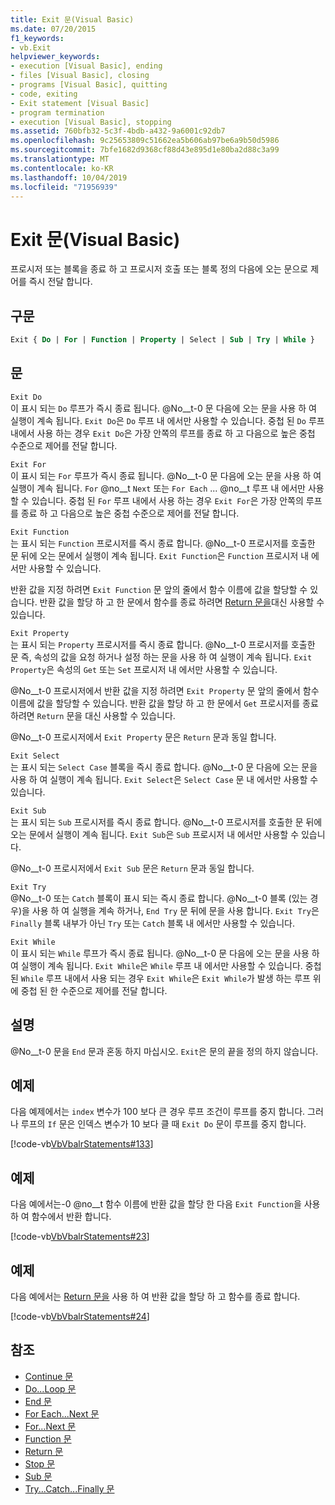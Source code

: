 ```yaml
---
title: Exit 문(Visual Basic)
ms.date: 07/20/2015
f1_keywords:
- vb.Exit
helpviewer_keywords:
- execution [Visual Basic], ending
- files [Visual Basic], closing
- programs [Visual Basic], quitting
- code, exiting
- Exit statement [Visual Basic]
- program termination
- execution [Visual Basic], stopping
ms.assetid: 760bfb32-5c3f-4bdb-a432-9a6001c92db7
ms.openlocfilehash: 9c25653809c51662ea5b606ab97be6a9b50d5986
ms.sourcegitcommit: 7bfe1682d9368cf88d43e895d1e80ba2d88c3a99
ms.translationtype: MT
ms.contentlocale: ko-KR
ms.lasthandoff: 10/04/2019
ms.locfileid: "71956939"
---
```

# <a name="exit-statement-visual-basic"></a>Exit 문(Visual Basic)

프로시저 또는 블록을 종료 하 고 프로시저 호출 또는 블록 정의 다음에 오는 문으로 제어를 즉시 전달 합니다.

## <a name="syntax"></a>구문

```vb
Exit { Do | For | Function | Property | Select | Sub | Try | While }
```

## <a name="statements"></a>문

 `Exit Do`  
 이 표시 되는 `Do` 루프가 즉시 종료 됩니다. @No__t-0 문 다음에 오는 문을 사용 하 여 실행이 계속 됩니다. `Exit Do`은 `Do` 루프 내 에서만 사용할 수 있습니다. 중첩 된 `Do` 루프 내에서 사용 하는 경우 `Exit Do`은 가장 안쪽의 루프를 종료 하 고 다음으로 높은 중첩 수준으로 제어를 전달 합니다.

 `Exit For`  
 이 표시 되는 `For` 루프가 즉시 종료 됩니다. @No__t-0 문 다음에 오는 문을 사용 하 여 실행이 계속 됩니다. `For` @no__t `Next` 또는 `For Each` ... @no__t 루프 내 에서만 사용할 수 있습니다. 중첩 된 `For` 루프 내에서 사용 하는 경우 `Exit For`은 가장 안쪽의 루프를 종료 하 고 다음으로 높은 중첩 수준으로 제어를 전달 합니다.

 `Exit Function`  
 는 표시 되는 `Function` 프로시저를 즉시 종료 합니다. @No__t-0 프로시저를 호출한 문 뒤에 오는 문에서 실행이 계속 됩니다. `Exit Function`은 `Function` 프로시저 내 에서만 사용할 수 있습니다.

 반환 값을 지정 하려면 `Exit Function` 문 앞의 줄에서 함수 이름에 값을 할당할 수 있습니다. 반환 값을 할당 하 고 한 문에서 함수를 종료 하려면 [Return 문을](return-statement.md)대신 사용할 수 있습니다.

 `Exit Property`  
 는 표시 되는 `Property` 프로시저를 즉시 종료 합니다. @No__t-0 프로시저를 호출한 문 즉, 속성의 값을 요청 하거나 설정 하는 문을 사용 하 여 실행이 계속 됩니다. `Exit Property`은 속성의 `Get` 또는 `Set` 프로시저 내 에서만 사용할 수 있습니다.

 @No__t-0 프로시저에서 반환 값을 지정 하려면 `Exit Property` 문 앞의 줄에서 함수 이름에 값을 할당할 수 있습니다. 반환 값을 할당 하 고 한 문에서 `Get` 프로시저를 종료 하려면 `Return` 문을 대신 사용할 수 있습니다.

 @No__t-0 프로시저에서 `Exit Property` 문은 `Return` 문과 동일 합니다.

 `Exit Select`  
 는 표시 되는 `Select Case` 블록을 즉시 종료 합니다. @No__t-0 문 다음에 오는 문을 사용 하 여 실행이 계속 됩니다. `Exit Select`은 `Select Case` 문 내 에서만 사용할 수 있습니다.

 `Exit Sub`  
 는 표시 되는 `Sub` 프로시저를 즉시 종료 합니다. @No__t-0 프로시저를 호출한 문 뒤에 오는 문에서 실행이 계속 됩니다. `Exit Sub`은 `Sub` 프로시저 내 에서만 사용할 수 있습니다.

 @No__t-0 프로시저에서 `Exit Sub` 문은 `Return` 문과 동일 합니다.

 `Exit Try`  
 @No__t-0 또는 `Catch` 블록이 표시 되는 즉시 종료 합니다. @No__t-0 블록 (있는 경우)을 사용 하 여 실행을 계속 하거나, `End Try` 문 뒤에 문을 사용 합니다. `Exit Try`은 `Finally` 블록 내부가 아닌 `Try` 또는 `Catch` 블록 내 에서만 사용할 수 있습니다.

 `Exit While`  
 이 표시 되는 `While` 루프가 즉시 종료 됩니다. @No__t-0 문 다음에 오는 문을 사용 하 여 실행이 계속 됩니다. `Exit While`은 `While` 루프 내 에서만 사용할 수 있습니다. 중첩 된 `While` 루프 내에서 사용 되는 경우 `Exit While`은 `Exit While`가 발생 하는 루프 위에 중첩 된 한 수준으로 제어를 전달 합니다.

## <a name="remarks"></a>설명

@No__t-0 문을 `End` 문과 혼동 하지 마십시오. `Exit`은 문의 끝을 정의 하지 않습니다.

## <a name="example"></a>예제

다음 예제에서는 `index` 변수가 100 보다 큰 경우 루프 조건이 루프를 중지 합니다. 그러나 루프의 `If` 문은 인덱스 변수가 10 보다 클 때 `Exit Do` 문이 루프를 중지 합니다.

[!code-vb[VbVbalrStatements#133](~/samples/snippets/visualbasic/VS_Snippets_VBCSharp/VbVbalrStatements/VB/class10.vb#133)]

## <a name="example"></a>예제

다음 예에서는-0 @no__t 함수 이름에 반환 값을 할당 한 다음 `Exit Function`을 사용 하 여 함수에서 반환 합니다.

[!code-vb[VbVbalrStatements#23](~/samples/snippets/visualbasic/VS_Snippets_VBCSharp/VbVbalrStatements/VB/Class1.vb#23)]

## <a name="example"></a>예제

다음 예에서는 [Return 문을](return-statement.md) 사용 하 여 반환 값을 할당 하 고 함수를 종료 합니다.

[!code-vb[VbVbalrStatements#24](~/samples/snippets/visualbasic/VS_Snippets_VBCSharp/VbVbalrStatements/VB/Class1.vb#24)]

## <a name="see-also"></a>참조

- [Continue 문](continue-statement.md)
- [Do...Loop 문](do-loop-statement.md)
- [End 문](end-statement.md)
- [For Each...Next 문](for-each-next-statement.md)
- [For...Next 문](for-next-statement.md)
- [Function 문](function-statement.md)
- [Return 문](return-statement.md)
- [Stop 문](stop-statement.md)
- [Sub 문](sub-statement.md)
- [Try...Catch...Finally 문](try-catch-finally-statement.md)
